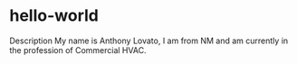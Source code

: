 # hello-world
Description
My name is Anthony Lovato, I am from NM and am currently in the profession of Commercial HVAC.

